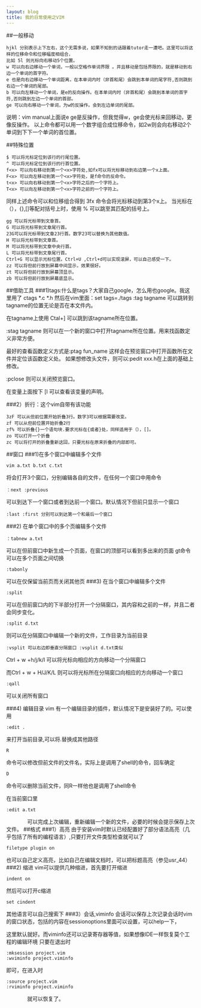 ```yaml
---
layout: blog
title: 我的日常使用之VIM
---
```


##一般移动

	hjkl 分别表示上下左右，这个无需多说，如果不知到的话跟着tutor走一遭吧。这里可以将这样的位移命令和位移幅度相组合，
	比如 5l 则光标向右移动5个位置。
	w 可以向右边移动一个单词，一般以空格作单词界限 。并且移动是包括界限的，就是移动到右边一个单词的首字符。
	e 也是向右边移动一个单词距离，在本单词内时（非首和尾）会跳到本单词的尾字符,否则跳到右边一个单词的尾部。
	b 可以向左移动一个单词，是e的反向操作。在本单词内时（非首和尾）会跳到本单词的首字符,否则跳到左边一个单词的首部。
	ge 可以向右移动一个单词，为w的反操作。会到左边单词的尾部。

说明：vim manual上面说e ge是反操作，但我觉得w，ge会使光标来回移动，更像反操作。
以上命令都可以用一个数字组合成位移命令，如2w则会向右移动2个单词到下下一个单词的首位置。

##特殊位置

	$ 可以将光标定位到该行的行尾位置。
	^ 可以将光标定位到该行的行首位置。
	f<x> 可以向右移动到第一个<x>字符处,如fx可以将光标移动到右边第一个x上面。
	F<x> 可以向左移动到第一个<x>字符处，是f命令的反命令。
	t<x> 可以向右移动到第一个<x>字符之后的一个字符上。
	T<x> 可以向左移动到第一个<x>字符之前的一个字符上。

同样上述命令可以和位移组合得到 3fx 命令会将光标移动到第3个x上。
当光标在（），{},[]等配对括号上时，使用 % 可以跳至其匹配的括号上。

	gg 可以将光标带到文章首。
	G 可以将光标带到文章尾行首。
	23G可以将光标带到文章23行首。数字23可以替换为其他数值。
	H 可以将光标带到文章首。
	M 可以将光标带到文章中央行首。
	L 可以将光标带到文章尾行首。
	Ctrl+G 可以显示光标位置。Ctrl+U ,Ctrl+d可以实现滚屏，可以自己感受一下。
	zz 可以将但前行放到屏幕中间显示，效果很好。
	zt 可以将但前行放到屏幕顶显示。
	zb 可以将但前行放到屏幕底显示。

##借助工具
###1)tags:什么是tags？大家自己google，怎么用也google。我这里用了 ctags *.c *.h 然后在vim里面：set tags=./tags
:tag tagname 可以跳转到tagname的位置无论是否在本文件内。

在tagname上使用 Ctal+] 可以跳到该tagname所在位置。

:stag tagname 则可以在一个新的窗口中打开tagname所在位置。用来找函数定义非常方便。

最好的查看函数定义方式是:ptag fun_name 这样会在预览窗口中打开函数所在文件并定位该函数定义处。
如果想修改头文件，则可以:pedit xxx.h在上面的基础上修改。

:pclose 则可以关闭预览窗口。

在变量上面按下 [I 可以查看该变量的声明。

###2）折行：这个vim自带有该功能

	3zF 可以从但前位置开始折叠3行。数字3可以根据需要改变。
	zf 可以从但前位置开始折叠2行
	zf% 可以折叠{}一个语句块.要求光标在{或者}处，同样适用于（），[]。
	zo 可以打开一个折叠
	zc 可以将打开的折叠重新这回，只要光标在原来折叠的内部即可。

##窗口
###1)在多个窗口中编辑多个文件

	vim a.txt b.txt c.txt

将会打开3个窗口，分别编辑各自的文件，在任何一个窗口中用命令

	：next :previous

可以到达下一个窗口或者到达前一个窗口。默认情况下但前只显示一个窗口

	:last :first 分别可以到达第一个和最后一个窗口

###2) 在单个窗口中的多个页编辑多个文件

	：tabnew a.txt

可以在但前窗口中新生成一个页面，在窗口的顶部可以看到多出来的页面
gt命令可以在多个页面之间切换

	:tabonly 

可以在仅保留当前页而关闭其他页
###3) 在当个窗口中编辑多个文件

	:split

可以在但前窗口内的下半部分打开一个分隔窗口，其内容和之前的一样，并且二者会同步变化。

	:split d.txt 

则可以在分隔窗口中编辑一个新的文件，工作目录为当前目录

	:vsplit 可以右边即垂直分隔窗口 :vsplit d.txt类似

Ctrl + w +h/j/k/l 可以将光标向相应的方向移动一个分隔窗口

而Ctrl + w + H/J/K/L 则可以将光标所在分隔窗口向相应的方向移动一个窗口

	:qall 

可以关闭所有窗口

###4) 编辑目录
vim 有一个编辑目录的插件，默认情况下是安装好了的。可以使用

	:edit .

来打开当前目录,可以将.替换成其他路径

	R

命令可以修改但前文件的文件名，实际上是调用了shell的命令，回车确定

	D

命令可以删除当前文件，同R一样他也是调用了shell命令

在当前窗口里

	:edit a.txt

　　　　可以完成上次编辑，重新编辑一个新的文件，必要的时候会提示保存上次文件。
##格式
###1）高亮
由于安装vim时默认已经配置好了部分语法高亮（几乎包括了所有的编程语言）,只要打开文件类型检查就可以了

	filetype plugin on

也可以自己定义高亮，比如自己在编辑文档时，可以把标题高亮（参见usr_44）
###2) 缩进
vim可以提供几种缩进，首先要打开缩进

	indent on

然后可以打开c缩进

	set cindent

其他语言可以自己搜索下
###3）会话,viminfo
会话可以保存上次记录会话时vim的窗口状态，包括的内容在sessionoptions里面可以设置，可以help一下，

这里默认就好。而viminfo还可以记录寄存器等值，如果想像IDE一样恢复莫个工程的编辑环境
只要在退出时

	:mksession project.vim
	:wviminfo project.viminfo

即可，在进入时

	:source project.vim
	:rviminfo project.viminfo

　　　　就可以恢复了。
